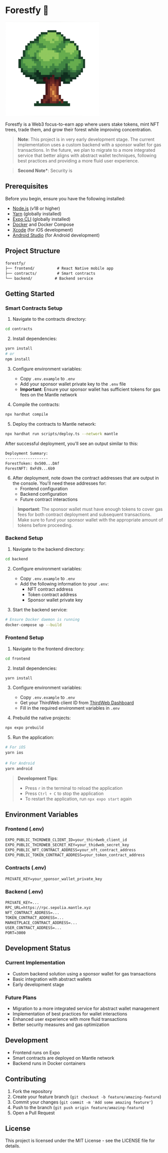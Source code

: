 # Forestfy 🌳

<img src="frontend/public/treenormal.png" alt="Forestfy Tree" width="300"/>

Forestfy is a Web3 focus-to-earn app where users stake tokens, mint NFT trees, trade them, and grow their forest while improving concentration.

> **Note**: This project is in very early development stage. The current implementation uses a custom backend with a sponsor wallet for gas transactions. In the future, we plan to migrate to a more integrated service that better aligns with abstract wallet techniques, following best practices and providing a more fluid user experience.

> **Second Note\***: Security is

## Prerequisites

Before you begin, ensure you have the following installed:

- [Node.js](https://nodejs.org/) (v18 or higher)
- [Yarn](https://yarnpkg.com/) (globally installed)
- [Expo CLI](https://docs.expo.dev/get-started/installation/) (globally installed)
- [Docker](https://www.docker.com/products/docker-desktop/) and Docker Compose
- [Xcode](https://developer.apple.com/xcode/) (for iOS development)
- [Android Studio](https://developer.android.com/studio) (for Android development)

## Project Structure

```
forestfy/
├── frontend/          # React Native mobile app
├── contracts/         # Smart contracts
└── backend/          # Backend service
```

## Getting Started

### Smart Contracts Setup

1. Navigate to the contracts directory:

```bash
cd contracts
```

2. Install dependencies:

```bash
yarn install
# or
npm install
```

3. Configure environment variables:

   - Copy `.env.example` to `.env`
   - Add your sponsor wallet private key to the `.env` file
   - **Important**: Ensure your sponsor wallet has sufficient tokens for gas fees on the Mantle network

4. Compile the contracts:

```bash
npx hardhat compile
```

5. Deploy the contracts to Mantle network:

```bash
npx hardhat run scripts/deploy.ts --network mantle
```

After successful deployment, you'll see an output similar to this:

```
Deployment Summary:
-------------------
ForestToken: 0x500...DAf
ForestNFT: 0xFd9...6b9
```

6. After deployment, note down the contract addresses that are output in the console. You'll need these addresses for:
   - Frontend configuration
   - Backend configuration
   - Future contract interactions

> **Important**: The sponsor wallet must have enough tokens to cover gas fees for both contract deployment and subsequent transactions. Make sure to fund your sponsor wallet with the appropriate amount of tokens before proceeding.

### Backend Setup

1. Navigate to the backend directory:

```bash
cd backend
```

2. Configure environment variables:

   - Copy `.env.example` to `.env`
   - Add the following information to your `.env`:
     - NFT contract address
     - Token contract address
     - Sponsor wallet private key

3. Start the backend service:

```bash
# Ensure Docker daemon is running
docker-compose up --build
```

### Frontend Setup

1. Navigate to the frontend directory:

```bash
cd frontend
```

2. Install dependencies:

```bash
yarn install
```

3. Configure environment variables:

   - Copy `.env.example` to `.env`
   - Get your ThirdWeb client ID from [ThirdWeb Dashboard](https://thirdweb.com/dashboard/settings)
   - Fill in the required environment variables in `.env`

4. Prebuild the native projects:

```bash
npx expo prebuild
```

5. Run the application:

```bash
# For iOS
yarn ios

# For Android
yarn android
```

> **Development Tips**:
>
> - Press `r` in the terminal to reload the application
> - Press `Ctrl + C` to stop the application
> - To restart the application, run `npx expo start` again

## Environment Variables

### Frontend (.env)

```
EXPO_PUBLIC_THIRDWEB_CLIENT_ID=your_thirdweb_client_id
EXPO_PUBLIC_THIRDWEB_SECRET_KEY=your_thidweb_secret_key
EXPO_PUBLIC_NFT_CONTRACT_ADDRESS=your_nft_contract_address
EXPO_PUBLIC_TOKEN_CONTRACT_ADDRESS=your_token_contract_address

```

### Contracts (.env)

```
PRIVATE_KEY=your_sponsor_wallet_private_key
```

### Backend (.env)

```
PRIVATE_KEY=...
RPC_URL=https://rpc.sepolia.mantle.xyz
NFT_CONTRACT_ADDRESS=...
TOKEN_CONTRACT_ADDRESS=...
MARKETPLACE_CONTRACT_ADDRESS=...
USER_CONTRACT_ADDRESS=...
PORT=3000

```

## Development Status

### Current Implementation

- Custom backend solution using a sponsor wallet for gas transactions
- Basic integration with abstract wallets
- Early development stage

### Future Plans

- Migration to a more integrated service for abstract wallet management
- Implementation of best practices for wallet interactions
- Enhanced user experience with more fluid transactions
- Better security measures and gas optimization

## Development

- Frontend runs on Expo
- Smart contracts are deployed on Mantle network
- Backend runs in Docker containers

## Contributing

1. Fork the repository
2. Create your feature branch (`git checkout -b feature/amazing-feature`)
3. Commit your changes (`git commit -m 'Add some amazing feature'`)
4. Push to the branch (`git push origin feature/amazing-feature`)
5. Open a Pull Request

## License

This project is licensed under the MIT License - see the LICENSE file for details.
